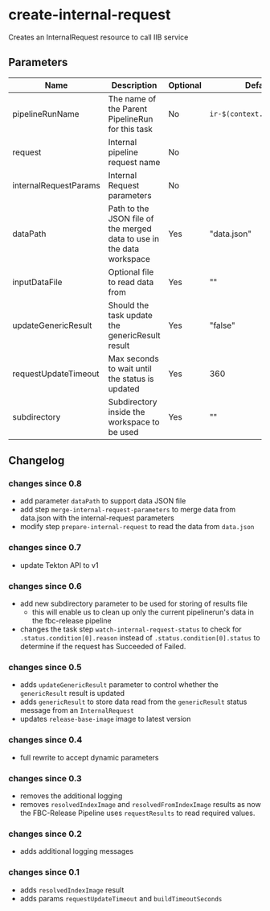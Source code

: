 # create-internal-request

Creates an InternalRequest resource to call IIB service

## Parameters

| Name | Description | Optional | Default value |
|------|-------------|----------|---------------|
| pipelineRunName | The name of the Parent PipelineRun for this task | No | `ir-$(context.pipelineRun.name)` |
| request | Internal pipeline request name | No | |
| internalRequestParams | Internal Request parameters | No | |
| dataPath | Path to the JSON file of the merged data to use in the data workspace | Yes | "data.json" |
| inputDataFile | Optional file to read data from | Yes | "" |
| updateGenericResult | Should the task update the genericResult result  | Yes | "false" |
| requestUpdateTimeout | Max seconds to wait until the status is updated | Yes | 360 |
| subdirectory | Subdirectory inside the workspace to be used | Yes | "" |

## Changelog

### changes since 0.8
- add parameter `dataPath` to support data JSON file
- add step `merge-internal-request-parameters` to merge data from data.json
  with the internal-request parameters
- modify step `prepare-internal-request` to read the data from `data.json`

### changes since 0.7
- update Tekton API to v1

### changes since 0.6
- add new subdirectory parameter to be used for storing of results file
    - this will enable us to clean up only the current pipelinerun's
      data in the fbc-release pipeline
- changes the task step `watch-internal-request-status` to check for
  `.status.condition[0].reason` instead of `.status.condition[0].status` to determine
  if the request has Succeeded of Failed.

### changes since 0.5
- adds `updateGenericResult` parameter to control whether the `genericResult`
  result is updated
- adds `genericResult` to store data read from the `genericResult` status message
  from an `InternalRequest`
- updates `release-base-image` image to latest version

### changes since 0.4
- full rewrite to accept dynamic parameters

### changes since 0.3
- removes the additional logging
- removes `resolvedIndexImage` and `resolvedFromIndexImage` results
  as now the FBC-Release Pipeline uses `requestResults` to read required values.

### changes since 0.2
- adds additional logging messages

### changes since 0.1
- adds `resolvedIndexImage` result
- adds params `requestUpdateTimeout` and `buildTimeoutSeconds`
